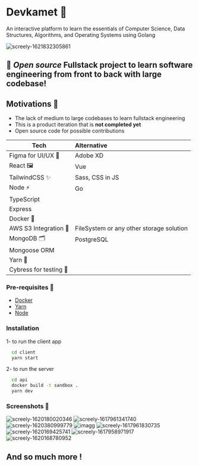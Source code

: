# Devkamet 🌄
An interactive platform to learn the essentials of Computer Science, Data Structures, Algorithms, and Operating Systems using Golang

![screely-1621832305861](https://user-images.githubusercontent.com/50620277/120557382-7d8a5e00-c406-11eb-9733-41f27d43b3a8.png)

## 🎈 *Open source* Fullstack project to learn software engineering from front to back with large codebase!

## Motivations 🔭
- The lack of medium to large codebases to learn fullstack engineering
- This is a product iteration that is **not completed yet**
- Open source code for possible contributions

| Tech        | Alternative           
| ------------- |:-------------
| Figma for UI/UX 🎨 | Adobe XD
| React 🖼    | Vue
| TailwindCSS  ✨ | Sass, CSS in JS 
| Node  ⚡   | Go
| TypeScript
| Express
| Docker 🔹
| AWS S3 Integration 📂 | FileSystem or any other storage solution 
| MongoDB 🗂 | PostgreSQL
| Mongoose ORM
| Yarn 🎠
| Cybress for testing 🧪

### Pre-requisites 🔴
- [Docker](https://docs.docker.com/docker-for-windows/install/)
- [Yarn](https://yarnpkg.com/)
- [Node](https://nodejs.org/en/download/)

### Installation 
1- to run the client app
```bash
  cd client 
  yarn start
```

2- to run the server
```bash
  cd api
  docker build -t sandbox .
  yarn dev
```

### Screenshots 📸
![screely-1620180020346](https://user-images.githubusercontent.com/50620277/120557466-a3affe00-c406-11eb-8bd5-b267e5f66e4b.png)
![screely-1617961341740](https://user-images.githubusercontent.com/50620277/120557485-ac083900-c406-11eb-96ff-01af51bb9daa.png)
![screely-1620380999779](https://user-images.githubusercontent.com/50620277/120557503-b3c7dd80-c406-11eb-96e3-fb8791c71a8a.png)
![imagg](https://user-images.githubusercontent.com/50620277/120557585-d35f0600-c406-11eb-80b3-01d0499c85ee.jpg)
![screely-1617961830735](https://user-images.githubusercontent.com/50620277/120644582-2aed8800-c480-11eb-9e41-a7823f42695f.png)
![screely-1620169425741](https://user-images.githubusercontent.com/50620277/120654496-6d1bc700-c48a-11eb-935a-887171eff894.png)
![screely-1617958971917](https://user-images.githubusercontent.com/50620277/120654504-6f7e2100-c48a-11eb-9566-d0156058a749.png)
![screely-1620168780952](https://user-images.githubusercontent.com/50620277/120654595-858be180-c48a-11eb-81cf-06edc07cd6fd.png)
## **And so much more !**
